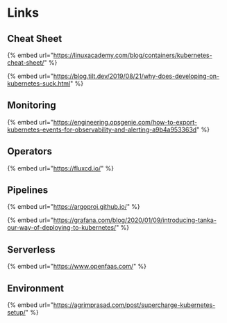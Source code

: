 # Links

## Cheat Sheet

{% embed url="https://linuxacademy.com/blog/containers/kubernetes-cheat-sheet/" %}

{% embed url="https://blog.tilt.dev/2019/08/21/why-does-developing-on-kubernetes-suck.html" %}



## Monitoring

{% embed url="https://engineering.opsgenie.com/how-to-export-kubernetes-events-for-observability-and-alerting-a9b4a953363d" %}

## Operators

{% embed url="https://fluxcd.io/" %}

## Pipelines

{% embed url="https://argoproj.github.io/" %}

{% embed url="https://grafana.com/blog/2020/01/09/introducing-tanka-our-way-of-deploying-to-kubernetes/" %}



## Serverless

{% embed url="https://www.openfaas.com/" %}

## Environment

{% embed url="https://agrimprasad.com/post/supercharge-kubernetes-setup/" %}





